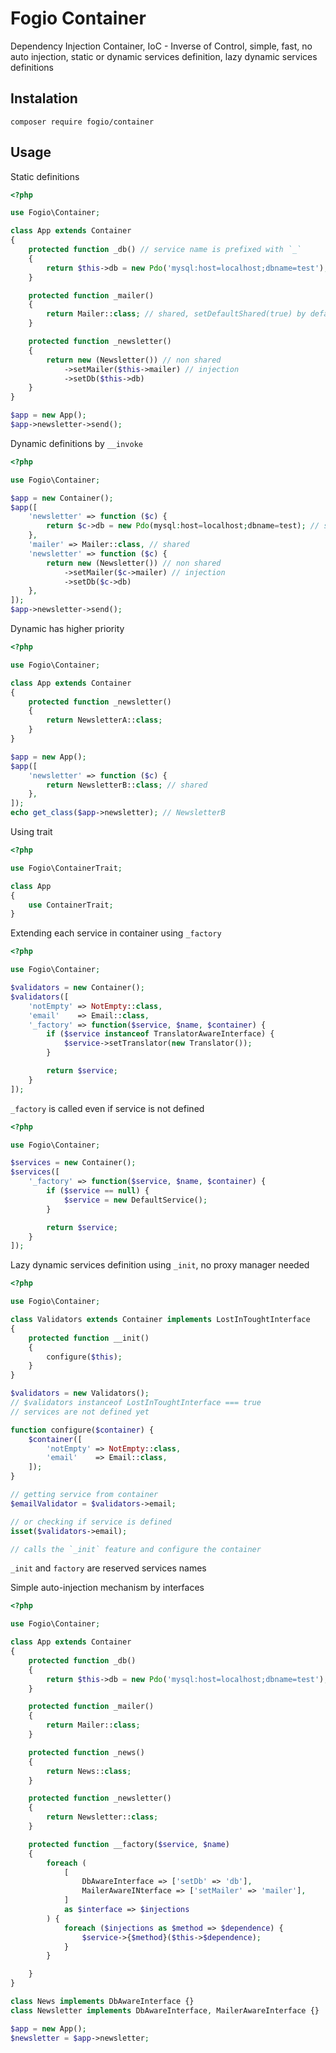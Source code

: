Fogio Container
===============

Dependency Injection Container, IoC - Inverse of Control, simple, fast,
no auto injection, static or dynamic services definition, lazy dynamic services definitions


Instalation
-----------

```
composer require fogio/container
````

Usage
-----

Static definitions
```php
<?php

use Fogio\Container;

class App extends Container
{
    protected function _db() // service name is prefixed with `_`
    {
        return $this->db = new Pdo('mysql:host=localhost;dbname=test'); // shared definition, injection
    }

    protected function _mailer()
    {
        return Mailer::class; // shared, setDefaultShared(true) by default
    }

    protected function _newsletter()
    {
        return new (Newsletter()) // non shared 
            ->setMailer($this->mailer) // injection
            ->setDb($this->db)
    }
}

$app = new App();
$app->newsletter->send();
```


Dynamic definitions by `__invoke`
```php
<?php

use Fogio\Container;

$app = new Container();
$app([
    'newsletter' => function ($c) { 
        return $c->db = new Pdo(mysql:host=localhost;dbname=test); // shared
    },
    'mailer' => Mailer::class, // shared
    'newsletter' => function ($c) { 
        return new (Newsletter()) // non shared 
            ->setMailer($c->mailer) // injection
            ->setDb($c->db)
    },
]);
$app->newsletter->send();
```


Dynamic has higher priority
```php
<?php

use Fogio\Container;

class App extends Container
{
    protected function _newsletter()
    {
        return NewsletterA::class;
    }
}

$app = new App();
$app([
    'newsletter' => function ($c) { 
        return NewsletterB::class; // shared
    },
]);
echo get_class($app->newsletter); // NewsletterB
```


Using trait
```php
<?php

use Fogio\ContainerTrait;

class App 
{
    use ContainerTrait;
}
```


Extending each service in container using `_factory`
```php
<?php

use Fogio\Container;

$validators = new Container();
$validators([
    'notEmpty' => NotEmpty::class,
    'email'    => Email::class,
    '_factory' => function($service, $name, $container) {
        if ($service instanceof TranslatorAwareInterface) {
            $service->setTranslator(new Translator());
        }

        return $service;
    }
]);

```


`_factory` is called even if service is not defined
```php
<?php

use Fogio\Container;

$services = new Container();
$services([
    '_factory' => function($service, $name, $container) {
        if ($service == null) {
            $service = new DefaultService();
        }

        return $service;
    }
]);

```


Lazy dynamic services definition using `_init`, no proxy manager needed
```php
<?php

use Fogio\Container;

class Validators extends Container implements LostInToughtInterface
{
    protected function __init()
    {
        configure($this);
    }
}

$validators = new Validators();
// $validators instanceof LostInToughtInterface === true
// services are not defined yet

function configure($container) {
    $container([
        'notEmpty' => NotEmpty::class,
        'email'    => Email::class,
    ]);
}

// getting service from container  
$emailValidator = $validators->email;

// or checking if service is defined
isset($validators->email);

// calls the `_init` feature and configure the container

```

`_init` and `factory` are reserved services names


Simple auto-injection mechanism by interfaces
```php
<?php

use Fogio\Container;

class App extends Container
{
    protected function _db()
    {
        return $this->db = new Pdo('mysql:host=localhost;dbname=test');
    }

    protected function _mailer()
    {
        return Mailer::class;
    }

    protected function _news()
    {
        return News::class;
    }

    protected function _newsletter()
    {
        return Newsletter::class;
    }

    protected function __factory($service, $name)
    {
        foreach (
            [
                DbAwareInterface => ['setDb' => 'db'],
                MailerAwareINterface => ['setMailer' => 'mailer'],
            ] 
            as $interface => $injections
        ) {
            foreach ($injections as $method => $dependence) {
                $service->{$method}($this->$dependence);
            }
        }

    }
}

class News implements DbAwareInterface {}
class Newsletter implements DbAwareInterface, MailerAwareInterface {}

$app = new App();
$newsletter = $app->newsletter;
```